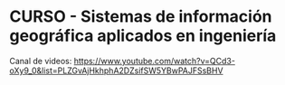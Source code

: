 # CURSO - Sistemas de información geográfica aplicados en ingeniería

Canal de videos: https://www.youtube.com/watch?v=QCd3-oXy9_0&list=PLZGvAjHkhphA2DZsifSW5YBwPAJFSsBHV
